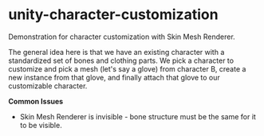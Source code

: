 # unity-character-customization

Demonstration for character customization with Skin Mesh Renderer. 

The general idea here is that we have an existing character with a standardized set of bones and clothing parts. We pick a character to customize and pick a mesh (let's say a glove) from character B, create a new instance from that glove, and finally attach that glove to our customizable character. 

**Common Issues**
 - Skin Mesh Renderer is invisible - bone structure must be the same for it to be visible. 
